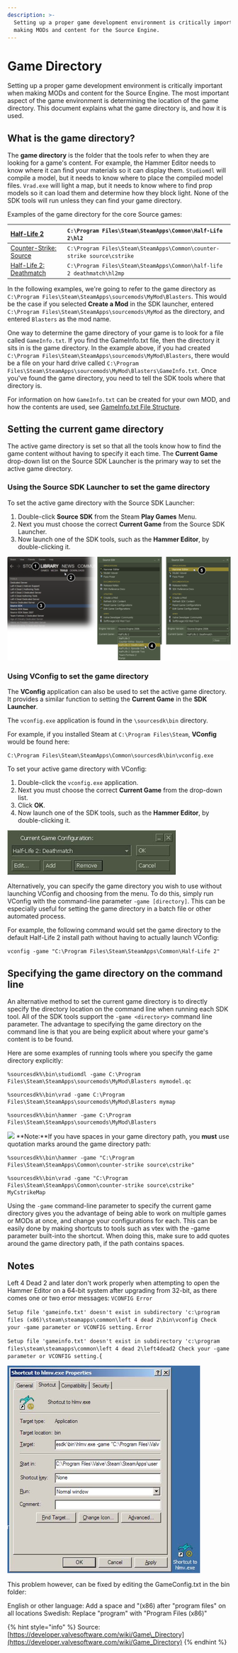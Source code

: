 ```yaml
---
description: >-
  Setting up a proper game development environment is critically important when
  making MODs and content for the Source Engine.
---
```


# Game Directory

Setting up a proper game development environment is critically important when making MODs and content for the Source Engine. The most important aspect of the game environment is determining the location of the game directory. This document explains what the game directory is, and how it is used.

## What is the game directory?

The **game directory** is the folder that the tools refer to when they are looking for a game's content. For example, the Hammer Editor needs to know where it can find your materials so it can display them. `Studiomdl` will compile a model, but it needs to know where to place the compiled model files. `Vrad.exe` will light a map, but it needs to know where to find prop models so it can load them and determine how they block light. None of the SDK tools will run unless they can find your game directory.

Examples of the game directory for the core Source games:

| [Half-Life 2](https://developer.valvesoftware.com/wiki/Half-Life_2) | `C:\Program Files\Steam\SteamApps\Common\Half-Life 2\hl2` |
| :--- | :--- |
| [Counter-Strike: Source](https://developer.valvesoftware.com/wiki/Counter-Strike:_Source) | `C:\Program Files\Steam\SteamApps\Common\counter-strike source\cstrike` |
| [Half-Life 2: Deathmatch](https://developer.valvesoftware.com/wiki/Half-Life_2:_Deathmatch) | `C:\Program Files\Steam\SteamApps\Common\half-life 2 deathmatch\hl2mp` |

In the following examples, we're going to refer to the game directory as `C:\Program Files\Steam\SteamApps\sourcemods\MyMod\Blasters`. This would be the case if you selected **Create a Mod** in the SDK launcher, entered `C:\Program Files\Steam\SteamApps\sourcemods\MyMod` as the directory, and entered `Blasters` as the mod name.

One way to determine the game directory of your game is to look for a file called `GameInfo.txt`. If you find the GameInfo.txt file, then the directory it sits in is the game directory. In the example above, if you had created `C:\Program Files\Steam\SteamApps\sourcemods\MyMod\Blasters`, there would be a file on your hard drive called `C:\Program Files\Steam\SteamApps\sourcemods\MyMod\Blasters\GameInfo.txt`. Once you've found the game directory, you need to tell the SDK tools where that directory is.

For information on how `GameInfo.txt` can be created for your own MOD, and how the contents are used, see [GameInfo.txt File Structure](https://developer.valvesoftware.com/wiki/The_GameInfo.txt_File_Structure).

## Setting the current game directory

The active game directory is set so that all the tools know how to find the game content without having to specify it each time. The **Current Game** drop-down list on the Source SDK Launcher is the primary way to set the active game directory.

### Using the Source SDK Launcher to set the game directory

To set the active game directory with the Source SDK Launcher:

1. Double-click **Source SDK** from the Steam **Play Games** Menu.
2. Next you must choose the correct **Current Game** from the Source SDK Launcher.
3. Now launch one of the SDK tools, such as the **Hammer Editor**, by double-clicking it.

![](../../../../.gitbook/assets/game_config_set.png)



### Using VConfig to set the game directory

The **VConfig** application can also be used to set the active game directory. It provides a similar function to setting the **Current Game** in the **SDK Launcher**.

The `vconfig.exe` application is found in the `\sourcesdk\bin` directory.

For example, if you installed Steam at `C:\Program Files\Steam`, **VConfig** would be found here:

```text
C:\Program Files\Steam\SteamApps\Common\sourcesdk\bin\vconfig.exe
```

To set your active game directory with VConfig:

1. Double-click the `vconfig.exe` application.
2. Next you must choose the correct **Current Game** from the drop-down list.
3. Click **OK**.
4. Now launch one of the SDK tools, such as the **Hammer Editor**, by double-clicking it.

![](../../../../.gitbook/assets/game_vconfig_1.jpg)

Alternatively, you can specify the game directory you wish to use without launching VConfig and choosing from the menu. To do this, simply run VConfig with the command-line parameter `-game [directory]`. This can be especially useful for setting the game directory in a batch file or other automated process.

For example, the following command would set the game directory to the default Half-Life 2 install path without having to actually launch VConfig:

```text
vconfig -game "C:\Program Files\Steam\SteamApps\Common\Half-Life 2"
```

## Specifying the game directory on the command line

An alternative method to set the current game directory is to directly specify the directory location on the command line when running each SDK tool. All of the SDK tools support the `-game <directory>` command line parameter. The advantage to specifying the game directory on the command line is that you are being explicit about where your game's content is to be found.

Here are some examples of running tools where you specify the game directory explicitly:

```text
%sourcesdk%\bin\studiomdl -game C:\Program Files\Steam\SteamApps\sourcemods\MyMod\Blasters mymodel.qc
```

```text
%sourcesdk%\bin\vrad -game C:\Program Files\Steam\SteamApps\sourcemods\MyMod\Blasters mymap
```

```text
%sourcesdk%\bin\hammer -game C:\Program Files\Steam\SteamApps\sourcemods\MyMod\Blasters
```

![](https://developer.valvesoftware.com/w/images/c/cc/Note.png) **Note:**If you have spaces in your game directory path, you **must** use quotation marks around the game directory path:

```text
%sourcesdk%\bin\hammer -game "C:\Program Files\Steam\SteamApps\Common\counter-strike source\cstrike"
```

```text
%sourcesdk%\bin\vrad -game "C:\Program Files\Steam\SteamApps\Common\counter-strike source\cstrike" MyCstrikeMap
```

Using the `-game` command-line parameter to specify the current game directory gives you the advantage of being able to work on multiple games or MODs at once, and change your configurations for each. This can be easily done by making shortcuts to tools such as vtex with the -game parameter built-into the shortcut. When doing this, make sure to add quotes around the game directory path, if the path contains spaces.

## Notes

Left 4 Dead 2 and later don't work properly when attempting to open the Hammer Editor on a 64-bit system after upgrading from 32-bit, as there comes one or two error messages: `VCONFIG Error`

`Setup file 'gameinfo.txt' doesn't exist in subdirectory 'c:\program files (x86)\steam\steamapps\common\left 4 dead 2\bin\vconfig Check your -game parameter or VCONFIG setting.` `Error`

`Setup file 'gameinfo.txt' doesn't exist in subdirectory 'c:\program files\steam\steamapps\common\left 4 dead 2\left4dead2 Check your -game parameter or VCONFIG setting.`{

![](../../../../.gitbook/assets/game_shortcut.jpg)

This problem however, can be fixed by editing the GameConfig.txt in the bin folder:

English or other language: Add a space and "\(x86\) after "program files" on all locations Swedish: Replace "program" with "Program Files \(x86\)"

{% hint style="info" %}
Source: [https://developer.valvesoftware.com/wiki/Game\_Directory](https://developer.valvesoftware.com/wiki/Game_Directory)
{% endhint %}

